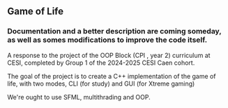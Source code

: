 ## Game of Life

### Documentation and a better description are coming someday, as well as somes modifications to improve the code itself.

A response to the project of the OOP Block (CPI , year 2) curriculum at CESI, completed by Group 1 of the 2024-2025 CESI Caen cohort. 

The goal of the project is to create a C++ implementation of the game of life, with two modes, CLI (for study) and GUI (for Xtreme gaming)

We're ought to use SFML, multithrading and OOP.
